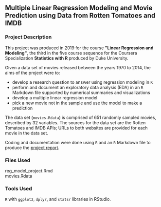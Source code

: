## Multiple Linear Regression Modeling and Movie Prediction using Data from Rotten Tomatoes and IMDB

### Project Description

This project was produced in 2019 for the course **"Linear Regression and Modeling"**, the third in the five course sequence for the Coursera Specialization **Statistics with R** produced by Duke University.

Given a data set of movies released between the years 1970 to 2014, the aims of the project were to:

- develop a research question to answer using regression modeling in `R`
- perform and document an exploratory data analysis (EDA) in an `R` Markdown file supported by numerical summaries and visualizations
- develop a multiple linear regression model
- pick a new movie not in the sample and use the model to make a prediction

The data set (`movies.Rdata`) is comprised of 651 randomly sampled movies, described by 32 variables.  The sources for the data set are the Rotten Tomatoes and IMDB APIs; URLs to both websites are provided for each movie in the data set.

Coding and documentation were done using `R` and an `R` Markdown file to produce the [project report](https://brianallan.github.io/Regression-Modeling-and-Movie-Prediction/).



### Files Used 

reg_model_project.Rmd  
movies.Rdata   

### Tools Used

`R` with `ggplot2`, `dplyr`, and `statsr` libraries in RStudio.
